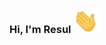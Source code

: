  ### Hi, I'm Resul <img src="https://raw.githubusercontent.com/ABSphreak/ABSphreak/master/gifs/Hi.gif" width="40px" />
 




